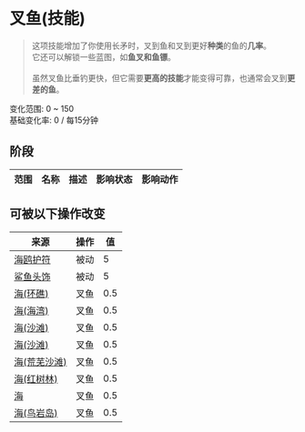 # 叉鱼(技能)  
> 这项技能增加了你使用长矛时，叉到鱼和叉到更好<b>种类</b>的鱼的<b>几率</b>。<br>它还可以解锁一些蓝图，如<b>鱼叉和鱼镖</b>。<br><br>虽然叉鱼比垂钓更快，但它需要<b>更高的技能</b>才能变得可靠，也通常会叉到<b>更差的鱼</b>。  
  
变化范围: 0 ~ 150  
基础变化率: 0 / 每15分钟  
## 阶段  
范围  |  名称  |  描述  |  影响状态  |  影响动作  
----  |  ----  |  ----  |  ----  |  ----  
## 可被以下操作改变  
来源  |  操作  |  值  
----  |  ----  |  ----  
[海鸥护符](SeagullCharm.md)  |  被动  |  5  
[鲨鱼头饰](SharkHeadpiece.md)  |  被动  |  5  
[海(环礁)](Sea_Atoll.md)  |  叉鱼  |  0.5  
[海(海湾)](Sea_Bay.md)  |  叉鱼  |  0.5  
[海(沙滩)](Sea_Beach.md)  |  叉鱼  |  0.5  
[海(沙滩)](Sea_Cove.md)  |  叉鱼  |  0.5  
[海(荒芜沙滩)](Sea_DesolateBeach.md)  |  叉鱼  |  0.5  
[海(红树林)](Sea_Mangroves.md)  |  叉鱼  |  0.5  
[海](Sea_Raft.md)  |  叉鱼  |  0.5  
[海(鸟岩岛)](Sea_Rocks.md)  |  叉鱼  |  0.5  
